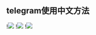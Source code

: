 ## telegram使用中文方法

!<img src="https://github.com/danshui-git/shuoming/blob/master/doc/tete1.png" />
!<img src="https://github.com/danshui-git/shuoming/blob/master/doc/tete2.png" />
!<img src="https://github.com/danshui-git/shuoming/blob/master/doc/tete3.png" />
